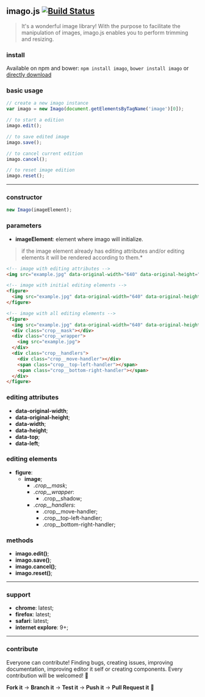 ## imago.js [![Build Status](https://travis-ci.org/evandroeisinger/imago.js.svg?branch=master)](https://travis-ci.org/evandroeisinger/imago.js)

> It's a wonderful image library! With the purpose to facilitate the manipulation of images, imago.js enables you to perform trimming and resizing.

### install
Available on npm and bower:
`npm install imago`, `bower install imago` or [directly download](https://github.com/evandroeisinger/imago.js/raw/master/src/editore.js)

### basic usage
```javascript
// create a new imago instance
var imago = new Imago(document.getElementsByTagName('image')[0]);

// to start a edition
imago.edit();

// to save edited image
imago.save();

// to cancel current edition
imago.cancel();

// to reset image edition
imago.reset();
```

---
### constructor
```javascript
new Imago(imageElement);
```

### parameters
  - **imageElement**: element where imago will initialize. 
  
> if the image element already has editing attributes and/or editing elements it will be rendered according to them.*

```html
<!-- image with editing attributes -->
<img src="example.jpg" data-original-width="640" data-original-height="424" data-width="640" data-height="424" data-top="0" data-left="0">

<!-- image with initial editing elements -->
<figure>
  <img src="example.jpg" data-original-width="640" data-original-height="424" data-width="640" data-height="424" data-top="0" data-left="0">
</figure>

<!-- image with all editing elements -->
<figure>
  <img src="example.jpg" data-original-width="640" data-original-height="424" data-width="640" data-height="424" data-top="0" data-left="0">
  <div class="crop__mask"></div>
  <div class="crop__wrapper">
    <img src="example.jpg">
  </div>
  <div class="crop__handlers">
    <div class="crop__move-handler"></div>
    <span class="crop__top-left-handler"></span>
    <span class="crop__bottom-right-handler"></span>
  </div>
</figure>
```

### editing attributes
- **data-original-width**;
- **data-original-height**;
- **data-width**;
- **data-height**;
- **data-top**;
- **data-left**;

### editing elements
- **figure**:
  - **image**;
    - *.crop__mask*;
    - *.crop__wrapper*:
      - .crop__shadow;
    - *.crop__handlers*:
      - .crop__move-handler;
      - .crop__top-left-handler;
      - .crop__bottom-right-handler;

### methods
- **imago.edit()**;
- **imago.save()**;
- **imago.cancel()**;
- **imago.reset()**;

---
### support
- **chrome**: latest;
- **firefox**: latest;
- **safari**: latest;
- **internet explore**: 9+;

---
### contribute
Everyone can contribute! Finding bugs, creating issues, improving documentation, improving editor it self or creating components.
Every contribution will be welcomed! :santa: 

**Fork it** -> **Branch it** -> **Test it** -> **Push it** -> **Pull Request it** :gem:
